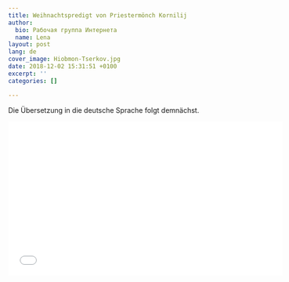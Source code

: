 ```yaml
---
title: Weihnachtspredigt von Priestermönch Kornilij
author:
  bio: Рабочая группа Интернета
  name: Lena
layout: post
lang: de
cover_image: Hiobmon-Tserkov.jpg
date: 2018-12-02 15:31:51 +0100
excerpt: ''
categories: []

---
```

Die Übersetzung in die deutsche Sprache folgt demnächst.

<iframe width="560" height="315" src="[https://www.youtube.com/embed/8EUV-EcIyXw](https://www.youtube.com/embed/8EUV-EcIyXw "https://www.youtube.com/embed/8EUV-EcIyXw")" frameborder="0" allow="accelerometer; autoplay; encrypted-media; gyroscope; picture-in-picture" allowfullscreen></iframe>